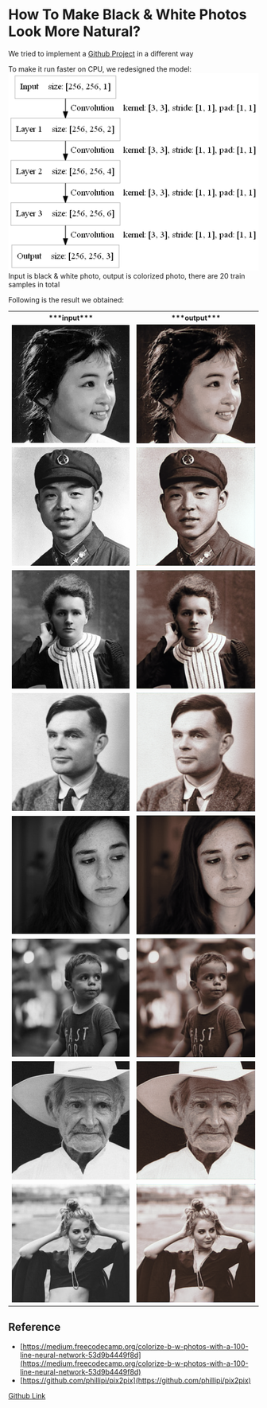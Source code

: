 How To Make Black & White Photos Look More Natural?
====
We tried to implement a [Github Project](https://github.com/emilwallner/Coloring-greyscale-images-in-Keras) in a different way

To make it run faster on CPU, we redesigned the model:
<br><img src="files/model.png" max-width="500px" /><br>
Input is black & white photo, output is colorized photo, there are 20 train samples in total

Following is the result we obtained:
<table>
<tr><th>***input***</th><th>***output***</th></tr>	
<tr><td><img src="files/Predict/group2/chengmei.png" /></td>
<td><img src="files/output/chengmei.png" /></td></tr>
<tr><td><img src="files/Predict/group2/leifeng.png" /></td>
<td><img src="files/output/leifeng.png" /></td></tr>
<tr><td><img src="files/Predict/group2/marie_curie.png" /></td>
<td><img src="files/output/marie_curie.png" /></td></tr>
<tr><td><img src="files/Predict/group2/turing.png" /></td>
<td><img src="files/output/turing.png" /></td></tr>

<tr><td><img src="files/Predict/group1/0fAtAB.jpg" /></td>
<td><img src="files/output/0fAtAB.png" /></td></tr>
<tr><td><img src="files/Predict/group1/1QejlL.jpg" /></td>
<td><img src="files/output/1QejlL.png" /></td></tr>
<tr><td><img src="files/Predict/group1/6v14hm.jpg" /></td>
<td><img src="files/output/6v14hm.png" /></td></tr>
<tr><td><img src="files/Predict/group1/7Vizcm.jpg" /></td>
<td><img src="files/output/7Vizcm.png" /></td></tr>
</table>

Reference
----
* [https://medium.freecodecamp.org/colorize-b-w-photos-with-a-100-line-neural-network-53d9b4449f8d](https://medium.freecodecamp.org/colorize-b-w-photos-with-a-100-line-neural-network-53d9b4449f8d)
* [https://github.com/phillipi/pix2pix](https://github.com/phillipi/pix2pix)

[Github Link](https://github.com/microic/niy/tree/master/examples/colorizing_photos)